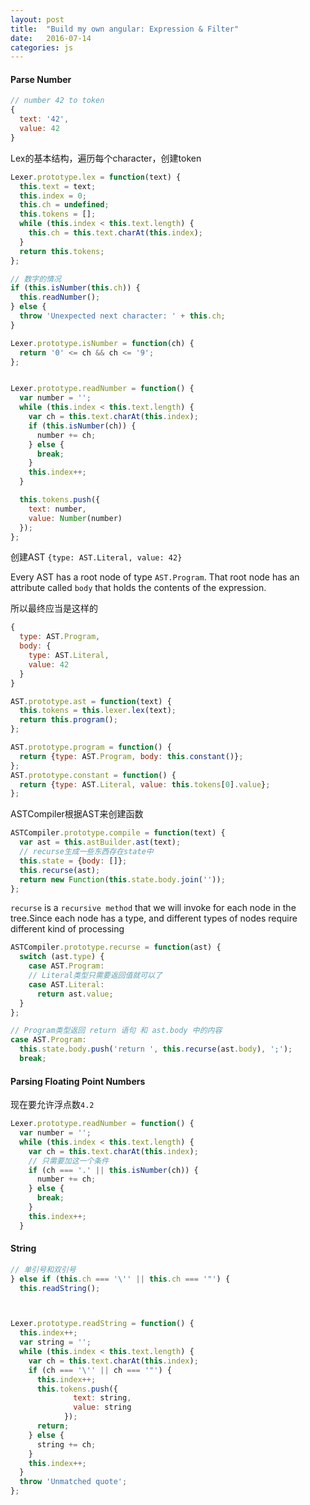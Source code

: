 ```yaml
---
layout: post
title:  "Build my own angular: Expression & Filter"
date:   2016-07-14
categories: js
---
```


#### Parse Number

```js
// number 42 to token
{
  text: '42',
  value: 42
}
```

Lex的基本结构，遍历每个character，创建token

```js
Lexer.prototype.lex = function(text) {
  this.text = text;
  this.index = 0;
  this.ch = undefined;
  this.tokens = [];
  while (this.index < this.text.length) {
    this.ch = this.text.charAt(this.index);
  }
  return this.tokens; 
};

// 数字的情况
if (this.isNumber(this.ch)) {
  this.readNumber(); 
} else {
  throw 'Unexpected next character: ' + this.ch; 
}

Lexer.prototype.isNumber = function(ch) {
  return '0' <= ch && ch <= '9';
};


Lexer.prototype.readNumber = function() {
  var number = '';
  while (this.index < this.text.length) {
    var ch = this.text.charAt(this.index);
    if (this.isNumber(ch)) {
      number += ch; 
    } else {
      break; 
    }
    this.index++;
  }

  this.tokens.push({ 
    text: number,
    value: Number(number)
  });
};
```

创建AST `{type: AST.Literal, value: 42}`

Every AST has a root node of type `AST.Program`. That root node has an attribute called `body` that holds the contents of the expression. 

所以最终应当是这样的

```js
{
  type: AST.Program,
  body: {
    type: AST.Literal,
    value: 42
  }
}
```

```js
AST.prototype.ast = function(text) {
  this.tokens = this.lexer.lex(text);
  return this.program();
};

AST.prototype.program = function() {
  return {type: AST.Program, body: this.constant()};
};
AST.prototype.constant = function() {
  return {type: AST.Literal, value: this.tokens[0].value};
};
```



ASTCompiler根据AST来创建函数

```js
ASTCompiler.prototype.compile = function(text) {
  var ast = this.astBuilder.ast(text); 
  // recurse生成一些东西存在state中
  this.state = {body: []};
  this.recurse(ast);
  return new Function(this.state.body.join(''));
};
```
`recurse` is a `recursive method` that we will invoke for each node in the tree.Since each node has a type, and different types of nodes require different kind of processing

```js
ASTCompiler.prototype.recurse = function(ast) {
  switch (ast.type) {
    case AST.Program:
    // Literal类型只需要返回值就可以了
    case AST.Literal: 
      return ast.value;
  }
};
```

```js
// Program类型返回 return 语句 和 ast.body 中的内容
case AST.Program:
  this.state.body.push('return ', this.recurse(ast.body), ';'); 
  break;
```

#### Parsing Floating Point Numbers

现在要允许浮点数`4.2`

```js
Lexer.prototype.readNumber = function() {
  var number = '';
  while (this.index < this.text.length) {
    var ch = this.text.charAt(this.index);
    // 只需要加这一个条件
    if (ch === '.' || this.isNumber(ch)) {
      number += ch; 
    } else {
      break; 
    }
    this.index++; 
  }
```

#### String

```js
// 单引号和双引号
} else if (this.ch === '\'' || this.ch === '"') {
  this.readString();



Lexer.prototype.readString = function() { 
  this.index++;
  var string = '';
  while (this.index < this.text.length) {
    var ch = this.text.charAt(this.index);
    if (ch === '\'' || ch === '"') {
      this.index++;
      this.tokens.push({
              text: string,
              value: string
            });
      return; 
    } else {
      string += ch;
    }
    this.index++;
  }
  throw 'Unmatched quote'; 
};
```

